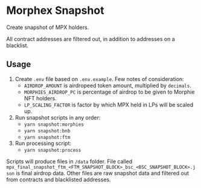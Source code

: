 # Morphex Snapshot

Create snapshot of MPX holders.

All contract addresses are filtered out, in addition to addresses on a blacklist.

## Usage

1. Create `.env` file based on `.env.example`. Few notes of consideration:
    - `AIRDROP_AMOUNT` is airdropeed token amount, multiplied by `decimals`.
    - `MORPHIES_AIRDROP_PC` is percentage of airdrop to be given to Morphie NFT holders.
    - `LP_SCALING_FACTOR` is factor by which MPX held in LPs will be scaled up.
2. Run snapshot scripts in any order:
    - `yarn snapshot:morphies`
    - `yarn snapshot:bnb`
    - `yarn snapshot:ftm`
3. Run processing script:
    - `yarn snapshot:process`

Scripts will produce files in `/data` folder. 
File called `mpx_final_snapshot_ftm_<FTM_SNAPSHOT_BLOCK>_bsc_<BSC_SNAPSHOT_BLOCK>.json` is final airdrop data.
Other files are raw snapshot data and filtered out from contracts and blacklisted addresses.
